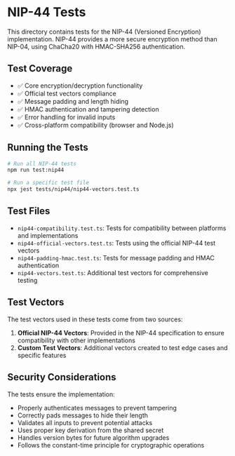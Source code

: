 # NIP-44 Tests

This directory contains tests for the NIP-44 (Versioned Encryption) implementation. NIP-44 provides a more secure encryption method than NIP-04, using ChaCha20 with HMAC-SHA256 authentication.

## Test Coverage

- ✅ Core encryption/decryption functionality
- ✅ Official test vectors compliance
- ✅ Message padding and length hiding
- ✅ HMAC authentication and tampering detection
- ✅ Error handling for invalid inputs
- ✅ Cross-platform compatibility (browser and Node.js)

## Running the Tests

```bash
# Run all NIP-44 tests
npm run test:nip44

# Run a specific test file
npx jest tests/nip44/nip44-vectors.test.ts
```

## Test Files

- `nip44-compatibility.test.ts`: Tests for compatibility between platforms and implementations
- `nip44-official-vectors.test.ts`: Tests using the official NIP-44 test vectors
- `nip44-padding-hmac.test.ts`: Tests for message padding and HMAC authentication
- `nip44-vectors.test.ts`: Additional test vectors for comprehensive testing

## Test Vectors

The test vectors used in these tests come from two sources:

1. **Official NIP-44 Vectors**: Provided in the NIP-44 specification to ensure compatibility with other implementations
2. **Custom Test Vectors**: Additional vectors created to test edge cases and specific features

## Security Considerations

The tests ensure the implementation:

- Properly authenticates messages to prevent tampering
- Correctly pads messages to hide their length
- Validates all inputs to prevent potential attacks
- Uses proper key derivation from the shared secret
- Handles version bytes for future algorithm upgrades
- Follows the constant-time principle for cryptographic operations 